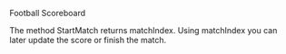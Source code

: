 Football Scoreboard

The method StartMatch returns matchIndex.
Using matchIndex you can later update the score or finish the match.